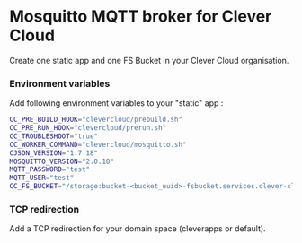# Mosquitto MQTT broker for Clever Cloud

Create one static app and one FS Bucket in your Clever Cloud organisation.

### Environment variables

Add following environment variables to your "static" app :

```bash
CC_PRE_BUILD_HOOK="clevercloud/prebuild.sh"
CC_PRE_RUN_HOOK="clevercloud/prerun.sh"
CC_TROUBLESHOOT="true"
CC_WORKER_COMMAND="clevercloud/mosquitto.sh"
CJSON_VERSION="1.7.18"
MOSQUITTO_VERSION="2.0.18"
MQTT_PASSWORD="test"
MQTT_USER="test"
CC_FS_BUCKET="/storage:bucket-<bucket_uuid>-fsbucket.services.clever-cloud.com"
```

### TCP redirection

Add a TCP redirection for your domain space (cleverapps or default).
